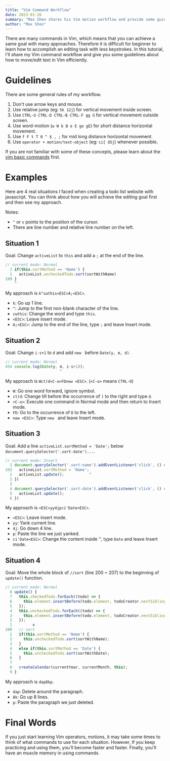 ```yaml
---
title: "Vim Command Workflow"
date: 2023-01-26
summary: "Max Shen shares his Vim motion workflow and provide some guidelines about how to edit text in Vim efficiently. You can learn when to use which Vim command in this tutorial."
author: "Max Shen"
---
```


There are many commands in Vim, which means that you can achieve a same goal with many approaches. Therefore it is difficult for beginner to learn how to accomplish an editing task with less keystrokes. In this tutorial, I'll share my Vim command workflow and give you some guidelines about how to move/edit text in Vim efficiently.

# Guidelines

There are some general rules of my workflow.

1. Don't use arrow keys and mouse.
2. Use relative jump (eg: `5k 12j`) for vertical movement inside screen.
3. Use `CTRL-U CTRL-D CTRL-B CTRL-F gg G` for vertical movement outside screen.
4. Use word-motion (`w W b B e E ge gE`) for short distance horizontal movement.
5. Use `f F t T 0 ^ $ , ;` for mid long distance horizontal movement.
6. Use `operator + motion/text-object` (eg: `ci{ d5j`) whenever possible.

If you are not familiar with some of these concepts, please learn about the [vim basic commands](/posts/vim-basic-commands) first.

# Examples

Here are 4 real situations I faced when creating a todo list website with javascript. You can think about how you will achieve the editing goal first and then see my approach.

Notes:
- `^` or `v` points to the position of the cursor.
- There are line number and relative line number on the left.

## Situation 1

Goal: Change `activeList` to `this` and add a `;` at the end of the line.

```javascript
// current mode: Normal
  2 if(this.sortMethod == 'Name') {
  1   activeList.uncheckedTodo.sort(sortWithName)
189 }
    ^
```

My approach is `k^cwthis<ESC>A;<ESC>`.

- `k`: Go up 1 line.
- `^`: Jump to the first non-blank character of the line.
- `cwthis`: Change the word and type `this`.
- `<ESC>`: Leave insert mode.
- `A;<ESC>`: Jump to the end of the line, type `;` and leave Insert mode.

## Situation 2

Goal: Change `i-s+1` to `d` and add `new ` before `Date(y, m, d)`.

```javascript
// current mode: Normal
454 console.log(Date(y, m, i-s+1));
                        ^
```

My approach is `Wct)d<C-o>FDnew <ESC>`. (`<C-o>` means `CTRL-O`)

- `W`: Go one word forward, ignore symbol.
- `ct)d`: Change till before the occurrence of `)` to the right and type `d`.
- `<C-o>`: Execute one command in Normal mode and then return to Insert mode.
- `FD`: Go to the occurrence of `D` to the left.
- `new <ESC>`: Type `new ` and leave Insert mode.

## Situation 3

Goal: Add a line `activeList.sortMethod = 'Date';` below `document.querySelector('.sort-date')...`.

```javascript
// current mode: Insert
  1 document.querySelector('.sort-name').addEventListener('click', () => {
343   activeList.sortMethod = 'Name'; 
  1   activeList.update();           ^
  2 })
  3 
  4 document.querySelector('.sort-date').addEventListener('click', () => {
  5   activeList.update();
  6 })
```

My approach is `<ESC>yy4jpci'Date<ESC>`.

- `<ESC>`: Leave insert mode.
- `yy`: Yank current line.
- `4j`: Go down 4 line.
- `p`: Paste the line we just yanked.
- `ci'Date<ESC>`: Change the content inside '', type `Date` and leave Insert mode.

## Situation 4

Goal: Move the whole block of `//sort` (line 200 ~ 207) to the beginning of `update()` function.

```javascript
// current mode: Normal
  8 update() {
  7   this.checkedTodo.forEach((todo) => {
  6     this.element.insertBefore(todo.element, todoCreator.nextSibling);
  5   });
  4   this.uncheckedTodo.forEach((todo) => {
  3     this.element.insertBefore(todo.element, todoCreator.nextSibling);
  2   });
  1         v
200   // sort
  1   if(this.sortMethod == 'Name') {
  2     this.uncheckedTodo.sort(sortWithName);
  3   }
  4   else if(this.sortMethod == 'Date') {
  5     this.uncheckedTodo.sort(sortWithDate);
  6   }
  7
  8   createCalendar(currentYear, currentMonth, this);
  9 }
```

My approach is `dap8kp`.

- `dap`: Delete around the paragraph.
- `8k`: Go up 8 lines.
- `p`: Paste the paragraph we just deleted.

# Final Words

If you just start learning Vim operators, motions, it may take some times to think of what commands to use for each situation. However, If you keep practicing and using them, you'll become faster and faster. Finally, you'll have an muscle memory in using commands.
